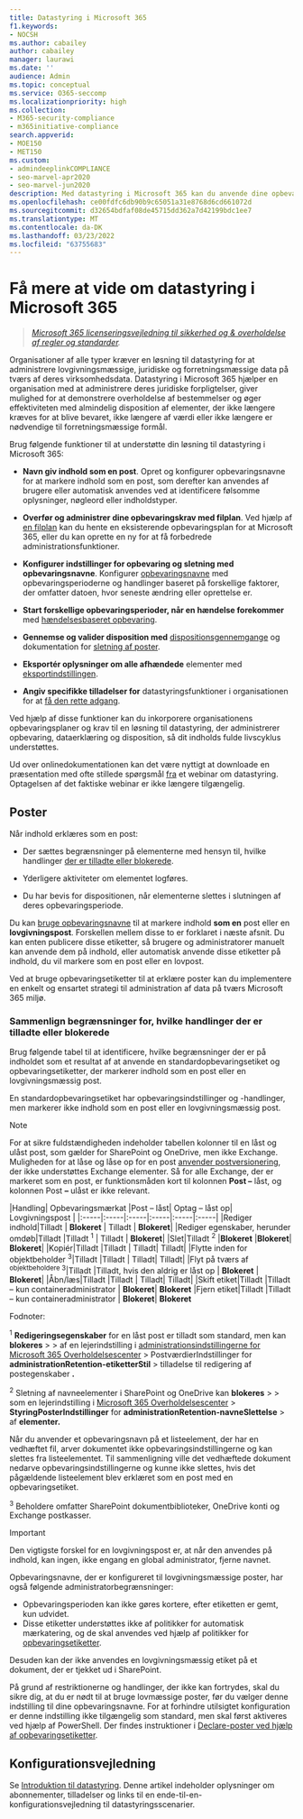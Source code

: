 ```yaml
---
title: Datastyring i Microsoft 365
f1.keywords:
- NOCSH
ms.author: cabailey
author: cabailey
manager: laurawi
ms.date: ''
audience: Admin
ms.topic: conceptual
ms.service: O365-seccomp
ms.localizationpriority: high
ms.collection:
- M365-security-compliance
- m365initiative-compliance
search.appverid:
- MOE150
- MET150
ms.custom:
- admindeeplinkCOMPLIANCE
- seo-marvel-apr2020
- seo-marvel-jun2020
description: Med datastyring i Microsoft 365 kan du anvende dine opbevaringsplaner i en filplan, der administrerer opbevaring, dataerklæring og disposition.
ms.openlocfilehash: ce00fdfc6db90b9c65051a31e8768d6cd661072d
ms.sourcegitcommit: d32654bdfaf08de45715dd362a7d42199bdc1ee7
ms.translationtype: MT
ms.contentlocale: da-DK
ms.lasthandoff: 03/23/2022
ms.locfileid: "63755683"
---
```

# <a name="learn-about-records-management-in-microsoft-365"></a>Få mere at vide om datastyring i Microsoft 365

>*[Microsoft 365 licenseringsvejledning til sikkerhed og & overholdelse af regler og standarder](/office365/servicedescriptions/microsoft-365-service-descriptions/microsoft-365-tenantlevel-services-licensing-guidance/microsoft-365-security-compliance-licensing-guidance).*

Organisationer af alle typer kræver en løsning til datastyring for at administrere lovgivningsmæssige, juridiske og forretningsmæssige data på tværs af deres virksomhedsdata. Datastyring i Microsoft 365 hjælper en organisation med at administrere deres juridiske forpligtelser, giver mulighed for at demonstrere overholdelse af bestemmelser og øger effektiviteten med almindelig disposition af elementer, der ikke længere kræves for at blive bevaret, ikke længere af værdi eller ikke længere er nødvendige til forretningsmæssige formål.

Brug følgende funktioner til at understøtte din løsning til datastyring i Microsoft 365:

- **Navn giv indhold som en post**. Opret og konfigurer opbevaringsnavne for at markere indhold [](#records) som en post, som derefter kan anvendes af brugere eller automatisk anvendes ved at identificere følsomme oplysninger, nøgleord eller indholdstyper.

- **Overfør og administrer dine opbevaringskrav med filplan**. Ved hjælp af [en filplan](file-plan-manager.md) kan du hente en eksisterende opbevaringsplan for at Microsoft 365, eller du kan oprette en ny for at få forbedrede administrationsfunktioner.

- **Konfigurer indstillinger for opbevaring og sletning med opbevaringsnavne**. Konfigurer [opbevaringsnavne](retention.md#retention-labels) med opbevaringsperioderne og handlinger baseret på forskellige faktorer, der omfatter datoen, hvor seneste ændring eller oprettelse er.

- **Start forskellige opbevaringsperioder, når en hændelse forekommer** med [hændelsesbaseret opbevaring](event-driven-retention.md).

- **Gennemse og valider disposition med** [dispositionsgennemgange](disposition.md#disposition-reviews) og dokumentation for [sletning af poster](disposition.md#disposition-of-records).

- **Eksportér oplysninger om alle afhændede** elementer med [eksportindstillingen](disposition.md#filter-and-export-the-views).

- **Angiv specifikke tilladelser for** datastyringsfunktioner i organisationen for at [få den rette adgang](../security/office-365-security/permissions-in-the-security-and-compliance-center.md).

Ved hjælp af disse funktioner kan du inkorporere organisationens opbevaringsplaner og krav til en løsning til datastyring, der administrerer opbevaring, dataerklæring og disposition, så dit indholds fulde livscyklus understøttes.

Ud over onlinedokumentationen kan det være nyttigt at downloade en præsentation med ofte stillede spørgsmål [fra](https://aka.ms/MIPC/Blog-RecordsManagementWebinar) et webinar om datastyring. Optagelsen af det faktiske webinar er ikke længere tilgængelig.

## <a name="records"></a>Poster

Når indhold erklæres som en post:

- Der sættes begrænsninger på elementerne med hensyn til, hvilke handlinger [der er tilladte eller blokerede](#compare-restrictions-for-what-actions-are-allowed-or-blocked).

- Yderligere aktiviteter om elementet logføres.

- Du har bevis for dispositionen, når elementerne slettes i slutningen af deres opbevaringsperiode.

Du kan [bruge opbevaringsnavne](retention.md#retention-labels) til at markere indhold **som en** post eller en **lovgivningspost**. Forskellen mellem disse to er forklaret i næste afsnit. Du kan enten publicere disse etiketter, så brugere og administratorer manuelt kan anvende dem på indhold, eller automatisk anvende disse etiketter på indhold, du vil markere som en post eller en lovpost.

Ved at bruge opbevaringsetiketter til at erklære poster kan du implementere en enkelt og ensartet strategi til administration af data på tværs Microsoft 365 miljø.

### <a name="compare-restrictions-for-what-actions-are-allowed-or-blocked"></a>Sammenlign begrænsninger for, hvilke handlinger der er tilladte eller blokerede

Brug følgende tabel til at identificere, hvilke begrænsninger der er på indholdet som et resultat af at anvende en standardopbevaringsetiket og opbevaringsetiketter, der markerer indhold som en post eller en lovgivningsmæssig post.

En standardopbevaringsetiket har opbevaringsindstillinger og -handlinger, men markerer ikke indhold som en post eller en lovgivningsmæssig post.

> [!NOTE]
> For at sikre fuldstændigheden indeholder tabellen kolonner til en låst og ulåst post, som gælder for SharePoint og OneDrive, men ikke Exchange. Muligheden for at låse og låse op for en post [anvender postversionering](record-versioning.md), der ikke understøttes Exchange elementer. Så for alle Exchange, der er markeret som en post, er funktionsmåden kort til kolonnen **Post –** låst, og kolonnen Post **–** ulåst er ikke relevant.


|Handling| Opbevaringsmærkat |Post – låst| Optag – låst op| Lovgivningspost |
|:-----|:-----|:-----|:-----|:-----|:-----|
|Rediger indhold|Tilladt | **Blokeret** | Tilladt | **Blokeret**|
|Rediger egenskaber, herunder omdøb|Tilladt |Tilladt <sup>1</sup> | Tilladt | **Blokeret**|
|Slet|Tilladt <sup>2</sup> |**Blokeret** |**Blokeret**| **Blokeret**|
|Kopiér|Tilladt |Tilladt | Tilladt| Tilladt|
|Flytte inden for objektbeholder <sup>3</sup>|Tilladt |Tilladt | Tilladt| Tilladt|
|Flyt på tværs af <sup>objektbeholdere 3</sup>|Tilladt |Tilladt, hvis den aldrig er låst op | **Blokeret** | **Blokeret**|
|Åbn/læs|Tilladt |Tilladt | Tilladt| Tilladt|
|Skift etiket|Tilladt |Tilladt – kun containeradministrator | **Blokeret**| **Blokeret**
|Fjern etiket|Tilladt |Tilladt – kun containeradministrator | **Blokeret**| **Blokeret**

Fodnoter:

<sup>1</sup> **Redigeringsegenskaber** for en låst post er tilladt som standard, men kan **blokeres** >  >  af en lejerindstilling i [administrationsindstillingerne for Microsoft 365 Overholdelsescenter](https://compliance.microsoft.com/) >  PostværdierIndstillinger for **administrationRetention-etiketterStil** >  tilladelse til redigering af postegenskaber **.**

<sup>2</sup> Sletning af navneelementer i SharePoint og OneDrive kan **blokeres** >  >  som en lejerindstilling i [Microsoft 365 Overholdelsescenter](https://compliance.microsoft.com/) >  **StyringPosterIndstillinger** for **administrationRetention-navneSlettelse** >  af **elementer.**

Når du anvender et opbevaringsnavn på et listeelement, der har en vedhæftet fil, arver dokumentet ikke opbevaringsindstillingerne og kan slettes fra listeelementet. Til sammenligning ville det vedhæftede dokument nedarve opbevaringsindstillingerne og kunne ikke slettes, hvis det pågældende listeelement blev erklæret som en post med en opbevaringsetiket.

<sup>3</sup> Beholdere omfatter SharePoint dokumentbiblioteker, OneDrive konti og Exchange postkasser.

> [!IMPORTANT]
> Den vigtigste forskel for en lovgivningspost er, at når den anvendes på indhold, kan ingen, ikke engang en global administrator, fjerne navnet.
>
> Opbevaringsnavne, der er konfigureret til lovgivningsmæssige poster, har også følgende administratorbegrænsninger:
>
> - Opbevaringsperioden kan ikke gøres kortere, efter etiketten er gemt, kun udvidet.
> - Disse etiketter understøttes ikke af politikker for automatisk mærkatering, og de skal anvendes ved hjælp af politikker for [opbevaringsetiketter](create-apply-retention-labels.md).
>
> Desuden kan der ikke anvendes en lovgivningsmæssig etiket på et dokument, der er tjekket ud i SharePoint.
>
> På grund af restriktionerne og handlinger, der ikke kan fortrydes, skal du sikre dig, at du er nødt til at bruge lovmæssige poster, før du vælger denne indstilling til dine opbevaringsnavne. For at forhindre utilsigtet konfiguration er denne indstilling ikke tilgængelig som standard, men skal først aktiveres ved hjælp af PowerShell. Der findes instruktioner i [Declare-poster ved hjælp af opbevaringsetiketter](declare-records.md).

## <a name="configuration-guidance"></a>Konfigurationsvejledning

Se [Introduktion til datastyring](get-started-with-records-management.md). Denne artikel indeholder oplysninger om abonnementer, tilladelser og links til en ende-til-en-konfigurationsvejledning til datastyringsscenarier.